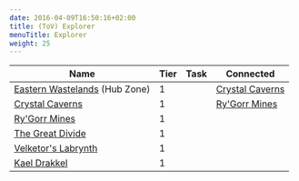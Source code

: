 ```yaml
---
date: 2016-04-09T16:50:16+02:00
title: (ToV) Explorer
menuTitle: Explorer
weight: 25
---
```


|Name|Tier|Task|Connected|
|---|---|---|---|
[Eastern Wastelands](eastern_wastelands) (Hub Zone)|1||[Crystal Caverns](crystal_caverns)
[Crystal Caverns](crystal_caverns)|1||[Ry'Gorr Mines](rygorr_mines)
[Ry'Gorr Mines](rygorr_mines)|1||
[The Great Divide](the_great_divide)|1||
[Velketor's Labrynth](velketors_labrynth)|1||
[Kael Drakkel](kael_drakkel)|1||